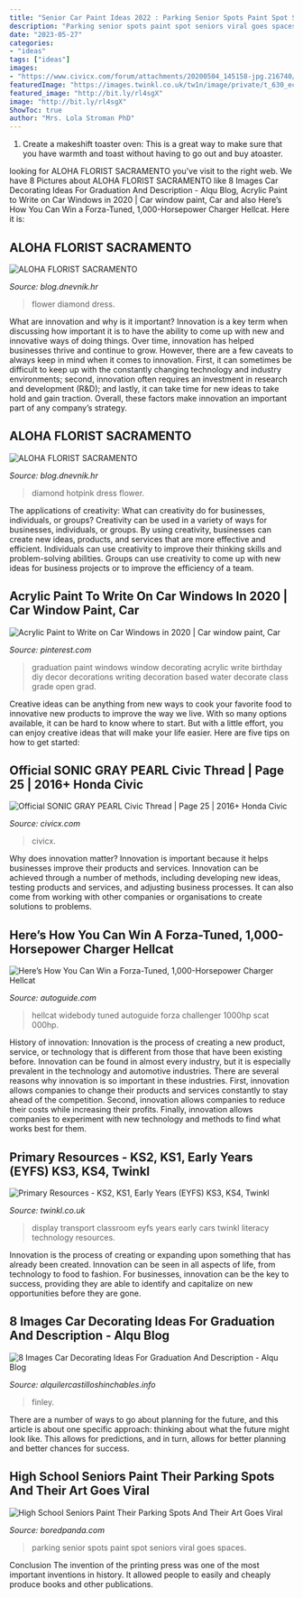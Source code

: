 ```yaml
---
title: "Senior Car Paint Ideas 2022 : Parking Senior Spots Paint Spot Seniors Viral Goes Spaces"
description: "Parking senior spots paint spot seniors viral goes spaces"
date: "2023-05-27"
categories:
- "ideas"
tags: ["ideas"]
images:
- "https://www.civicx.com/forum/attachments/20200504_145158-jpg.216740/"
featuredImage: "https://images.twinkl.co.uk/tw1n/image/private/t_630_eco/u/classroom_display/image/twinkl_photo_1042_130413127pm03.jpg"
featured_image: "http://bit.ly/rl4sgX"
image: "http://bit.ly/rl4sgX"
ShowToc: true
author: "Mrs. Lola Stroman PhD"
---
```



1. Create a makeshift toaster oven: This is a great way to make sure that you have warmth and toast without having to go out and buy atoaster.

	

		
looking for ALOHA FLORIST SACRAMENTO you've visit to the right web. We have 8 Pictures about ALOHA FLORIST SACRAMENTO like 8 Images Car Decorating Ideas For Graduation And Description - Alqu Blog, Acrylic Paint to Write on Car Windows in 2020 | Car window paint, Car and also Here’s How You Can Win a Forza-Tuned, 1,000-Horsepower Charger Hellcat. Here it is:
		
    
## ALOHA FLORIST SACRAMENTO

<img loading=lazy src="http://bit.ly/r4MVJk" onerror="this.onerror=null;this.src='https://tse2.mm.bing.net/th?id=OIP.VvdVlf0nPR-GOk8ZFaTKBgAAAA&amp;pid=15.1';" alt="ALOHA FLORIST SACRAMENTO">

_Source: blog.dnevnik.hr_

>flower diamond dress. 

	

What are innovation and why is it important?
Innovation is a key term when discussing how important it is to have the ability to come up with new and innovative ways of doing things. Over time, innovation has helped businesses thrive and continue to grow. However, there are a few caveats to always keep in mind when it comes to innovation. First, it can sometimes be difficult to keep up with the constantly changing technology and industry environments; second, innovation often requires an investment in research and development (R&D); and lastly, it can take time for new ideas to take hold and gain traction. Overall, these factors make innovation an important part of any company’s strategy.

    
## ALOHA FLORIST SACRAMENTO

<img loading=lazy src="http://bit.ly/rl4sgX" onerror="this.onerror=null;this.src='https://tse3.mm.bing.net/th?id=OIP.KdSXCNAet7Aw51lC6eSthAHaFO&amp;pid=15.1';" alt="ALOHA FLORIST SACRAMENTO">

_Source: blog.dnevnik.hr_

>diamond hotpink dress flower. 

	

The applications of creativity: What can creativity do for businesses, individuals, or groups?
Creativity can be used in a variety of ways for businesses, individuals, or groups. By using creativity, businesses can create new ideas, products, and services that are more effective and efficient. Individuals can use creativity to improve their thinking skills and problem-solving abilities. Groups can use creativity to come up with new ideas for business projects or to improve the efficiency of a team.

    
## Acrylic Paint To Write On Car Windows In 2020 | Car Window Paint, Car

<img loading=lazy src="https://i.pinimg.com/736x/50/e0/1a/50e01a56490d31d89a64dad072df9ead.jpg" onerror="this.onerror=null;this.src='https://tse1.mm.bing.net/th?id=OIP.aOBUMWSqAhcQF2fObtgBZgHaLH&amp;pid=15.1';" alt="Acrylic Paint to Write on Car Windows in 2020 | Car window paint, Car">

_Source: pinterest.com_

>graduation paint windows window decorating acrylic write birthday diy decor decorations writing decoration based water decorate class grade open grad. 

	

Creative ideas can be anything from new ways to cook your favorite food to innovative new products to improve the way we live. With so many options available, it can be hard to know where to start. But with a little effort, you can enjoy creative ideas that will make your life easier. Here are five tips on how to get started: 

    
## Official SONIC GRAY PEARL Civic Thread | Page 25 | 2016+ Honda Civic

<img loading=lazy src="https://www.civicx.com/forum/attachments/20200504_145158-jpg.216740/" onerror="this.onerror=null;this.src='https://tse2.mm.bing.net/th?id=OIP.Ec-XBi5EkCoslCFoovEtbwHaFj&amp;pid=15.1';" alt="Official SONIC GRAY PEARL Civic Thread | Page 25 | 2016+ Honda Civic">

_Source: civicx.com_

>civicx. 

	

Why does innovation matter?
Innovation is important because it helps businesses improve their products and services. Innovation can be achieved through a number of methods, including developing new ideas, testing products and services, and adjusting business processes. It can also come from working with other companies or organisations to create solutions to problems.

    
## Here’s How You Can Win A Forza-Tuned, 1,000-Horsepower Charger Hellcat

<img loading=lazy src="https://www.autoguide.com/blog/wp-content/uploads/2021/03/Hellcat-Giveaway-671x411.jpg" onerror="this.onerror=null;this.src='https://tse2.mm.bing.net/th?id=OIP.ahen6nrwWozfmQVfBdUF0wHaEi&amp;pid=15.1';" alt="Here’s How You Can Win a Forza-Tuned, 1,000-Horsepower Charger Hellcat">

_Source: autoguide.com_

>hellcat widebody tuned autoguide forza challenger 1000hp scat 000hp. 

	

History of innovation:
Innovation is the process of creating a new product, service, or technology that is different from those that have been existing before. Innovation can be found in almost every industry, but it is especially prevalent in the technology and automotive industries. There are several reasons why innovation is so important in these industries. First, innovation allows companies to change their products and services constantly to stay ahead of the competition. Second, innovation allows companies to reduce their costs while increasing their profits. Finally, innovation allows companies to experiment with new technology and methods to find what works best for them.

    
## Primary Resources - KS2, KS1, Early Years (EYFS) KS3, KS4, Twinkl

<img loading=lazy src="https://images.twinkl.co.uk/tw1n/image/private/t_630_eco/u/classroom_display/image/twinkl_photo_1042_130413127pm03.jpg" onerror="this.onerror=null;this.src='https://tse1.mm.bing.net/th?id=OIP.dz2xzK9TiXHnKyOxx5xZMQHaFj&amp;pid=15.1';" alt="Primary Resources - KS2, KS1, Early Years (EYFS) KS3, KS4, Twinkl">

_Source: twinkl.co.uk_

>display transport classroom eyfs years early cars twinkl literacy technology resources. 

	

Innovation is the process of creating or expanding upon something that has already been created. Innovation can be seen in all aspects of life, from technology to food to fashion. For businesses, innovation can be the key to success, providing they are able to identify and capitalize on new opportunities before they are gone.

    
## 8 Images Car Decorating Ideas For Graduation And Description - Alqu Blog

<img loading=lazy src="https://alquilercastilloshinchables.info/wp-content/uploads/2020/06/Image-result-for-ideas-for-decorating-car-for-graduation-With-....jpg" onerror="this.onerror=null;this.src='https://tse3.mm.bing.net/th?id=OIP.r4dliJ7enMGoyVoiSz0RFwHaFj&amp;pid=15.1';" alt="8 Images Car Decorating Ideas For Graduation And Description - Alqu Blog">

_Source: alquilercastilloshinchables.info_

>finley. 

	

There are a number of ways to go about planning for the future, and this article is about one specific approach: thinking about what the future might look like. This allows for predictions, and in turn, allows for better planning and better chances for success.

    
## High School Seniors Paint Their Parking Spots And Their Art Goes Viral

<img loading=lazy src="http://static.boredpanda.com/blog/wp-content/uploads/2016/08/high-school-senior-parking-spot-art-12-57bff22af1017__700.jpg" onerror="this.onerror=null;this.src='https://tse2.mm.bing.net/th?id=OIP.JwYD2o-QwpsrqTctNnRnfwHaH7&amp;pid=15.1';" alt="High School Seniors Paint Their Parking Spots And Their Art Goes Viral">

_Source: boredpanda.com_

>parking senior spots paint spot seniors viral goes spaces. 

	

Conclusion
The invention of the printing press was one of the most important inventions in history. It allowed people to easily and cheaply produce books and other publications.


